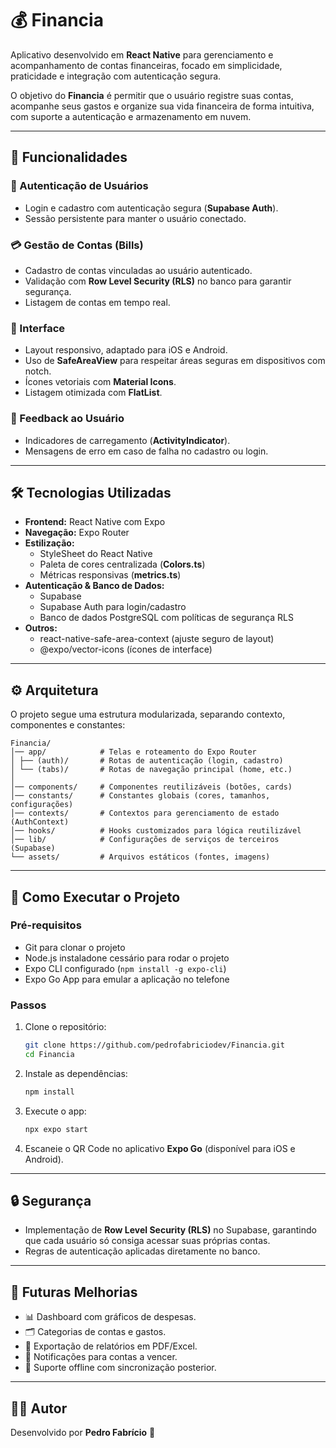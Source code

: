 # 💰 Financia

Aplicativo desenvolvido em **React Native** para gerenciamento e acompanhamento de contas financeiras, focado em simplicidade, praticidade e integração com autenticação segura.

O objetivo do **Financia** é permitir que o usuário registre suas contas, acompanhe seus gastos e organize sua vida financeira de forma intuitiva, com suporte a autenticação e armazenamento em nuvem.

---

## 📱 Funcionalidades

### 🔐 Autenticação de Usuários
- Login e cadastro com autenticação segura (**Supabase Auth**).  
- Sessão persistente para manter o usuário conectado.

### 💳 Gestão de Contas (Bills)
- Cadastro de contas vinculadas ao usuário autenticado.  
- Validação com **Row Level Security (RLS)** no banco para garantir segurança.  
- Listagem de contas em tempo real.  

### 🎨 Interface
- Layout responsivo, adaptado para iOS e Android.  
- Uso de **SafeAreaView** para respeitar áreas seguras em dispositivos com notch.  
- Ícones vetoriais com **Material Icons**.  
- Listagem otimizada com **FlatList**.  

### 🔔 Feedback ao Usuário
- Indicadores de carregamento (**ActivityIndicator**).  
- Mensagens de erro em caso de falha no cadastro ou login.  

---

## 🛠️ Tecnologias Utilizadas

- **Frontend:** React Native com Expo  
- **Navegação:** Expo Router  
- **Estilização:**  
  - StyleSheet do React Native  
  - Paleta de cores centralizada (**Colors.ts**)  
  - Métricas responsivas (**metrics.ts**)  
- **Autenticação & Banco de Dados:** 
  - Supabase  
  - Supabase Auth para login/cadastro  
  - Banco de dados PostgreSQL com políticas de segurança RLS  
- **Outros:**  
  - react-native-safe-area-context (ajuste seguro de layout)  
  - @expo/vector-icons (ícones de interface)  

---

## ⚙️ Arquitetura

O projeto segue uma estrutura modularizada, separando contexto, componentes e constantes:

```
Financia/
│── app/            # Telas e roteamento do Expo Router
│ ├── (auth)/       # Rotas de autenticação (login, cadastro)
│ └── (tabs)/       # Rotas de navegação principal (home, etc.)
│
│── components/     # Componentes reutilizáveis (botões, cards)
│── constants/      # Constantes globais (cores, tamanhos, configurações)
│── contexts/       # Contextos para gerenciamento de estado (AuthContext)
│── hooks/          # Hooks customizados para lógica reutilizável
│── lib/            # Configurações de serviços de terceiros (Supabase)
└── assets/         # Arquivos estáticos (fontes, imagens)
```

---

## 🚀 Como Executar o Projeto

### Pré-requisitos
- Git para clonar o projeto  
- Node.js instaladone cessário para rodar o projeto  
- Expo CLI configurado (`npm install -g expo-cli`)  
- Expo Go App para emular a aplicação no telefone

### Passos

1. Clone o repositório:
   ```bash
   git clone https://github.com/pedrofabriciodev/Financia.git
   cd Financia
   ```

2. Instale as dependências:
   ```bash
   npm install
   ```

3. Execute o app:
   ```bash
   npx expo start
   ```

4. Escaneie o QR Code no aplicativo **Expo Go** (disponível para iOS e Android).  

---

## 🔒 Segurança

- Implementação de **Row Level Security (RLS)** no Supabase, garantindo que cada usuário só consiga acessar suas próprias contas.  
- Regras de autenticação aplicadas diretamente no banco.  

---

## 📌 Futuras Melhorias

- 📊 Dashboard com gráficos de despesas.  
- 🗂️ Categorias de contas e gastos.  
- 📑 Exportação de relatórios em PDF/Excel.  
- 🔔 Notificações para contas a vencer.  
- 📶 Suporte offline com sincronização posterior.  

---

## 👨‍💻 Autor

Desenvolvido por **Pedro Fabrício** 🚀
